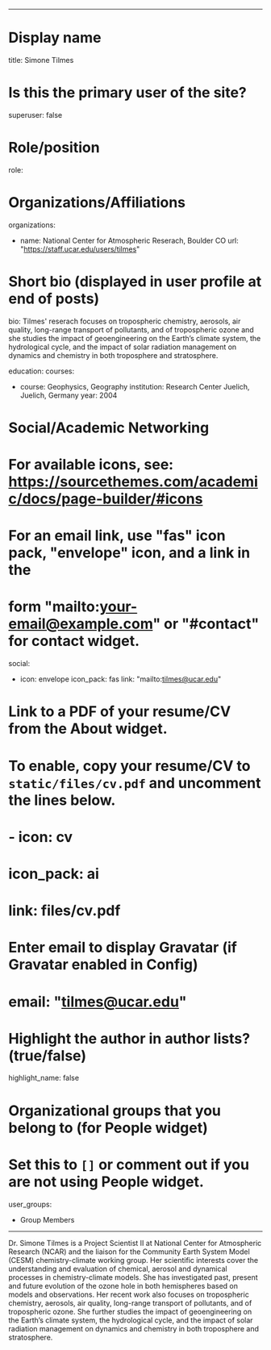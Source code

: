 
---
# Display name
title: Simone Tilmes

# Is this the primary user of the site?
superuser: false

# Role/position
role:  

# Organizations/Affiliations
organizations:
- name: National Center for Atmospheric Reserach, Boulder CO
  url: "https://staff.ucar.edu/users/tilmes"

# Short bio (displayed in user profile at end of posts)
bio: Tilmes' reserach focuses on tropospheric chemistry, aerosols, air quality, long-range transport of pollutants, and of tropospheric ozone and she studies the impact of geoengineering on the Earth’s climate system, the hydrological cycle, and the impact of solar radiation management on dynamics and chemistry in both troposphere and stratosphere.



education:
  courses:
  - course: Geophysics, Geography
    institution: Research Center Juelich, Juelich, Germany
    year: 2004

# Social/Academic Networking
# For available icons, see: https://sourcethemes.com/academic/docs/page-builder/#icons
#   For an email link, use "fas" icon pack, "envelope" icon, and a link in the
#   form "mailto:your-email@example.com" or "#contact" for contact widget.
social:
- icon: envelope
  icon_pack: fas
  link: "mailto:tilmes@ucar.edu"
# Link to a PDF of your resume/CV from the About widget.
# To enable, copy your resume/CV to `static/files/cv.pdf` and uncomment the lines below.
# - icon: cv
#   icon_pack: ai
#   link: files/cv.pdf

# Enter email to display Gravatar (if Gravatar enabled in Config)
# email: "tilmes@ucar.edu"

# Highlight the author in author lists? (true/false)
highlight_name: false

# Organizational groups that you belong to (for People widget)
#   Set this to `[]` or comment out if you are not using People widget.
user_groups:
- Group Members
---

Dr. Simone Tilmes is a Project Scientist II at National Center for Atmospheric Research (NCAR) and the liaison for the Community Earth System Model (CESM) chemistry-climate working group. Her scientific interests cover the understanding and evaluation of chemical, aerosol and dynamical processes in chemistry-climate models. She has investigated past, present and future evolution of the ozone hole in both hemispheres based on models and observations. Her recent work also focuses on tropospheric chemistry, aerosols, air quality, long-range transport of pollutants, and of tropospheric ozone. She further studies the impact of geoengineering on the Earth’s climate system, the hydrological cycle, and the impact of solar radiation management on dynamics and chemistry in both troposphere and stratosphere.

